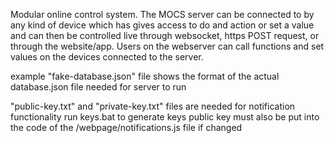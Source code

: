 Modular online control system. The MOCS server can be connected to by any kind of device which has gives access to do and action or set a value and can then be controlled live through websocket, https POST request, or through the website/app. Users on the webserver can call functions and set values on the devices connected to the server.

example "fake-database.json" file shows the format of the actual database.json file needed for server to run

"public-key.txt" and "private-key.txt" files are needed for notification functionality
    run keys.bat to generate keys
    public key must also be put into the code of the /webpage/notifications.js file if changed